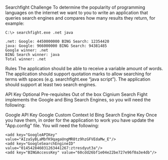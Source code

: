 Searchfight Challenge
To determine the popularity of programming languages on the internet we want to you to write an application that queries search engines and compares how many results they return, for example:

    C:\> searchfight.exe .net java

    .net: Google: 4450000000 BING Search: 12354420
    java: Google: 966000000 BING Search: 94381485
    Google winner: .net
    BING Search winner: java
    Total winner: .net

Rules
The application should be able to receive a variable amount of words.
The application should support quotation marks to allow searching for terms with spaces (e.g. searchfight.exe “java script”).
The application should support at least two search engines.

API Key Optional Pre-requisites
Out of the box Cignium Search Fight implements the Google and Bing Search Engines, so you will need the following:

Google API Key
Google Custom Context Id
Bing Search Engine Key
Once you have them, in order for the application to work you have update the "App.config" file. You will need the following:

    <add key="GoogleAPIKey" value="AIzaSyBLaMbfK9qagaUngMR8tz9hzGFVEdaMw_E"/>
    <add key="GoogleSearchEngineID" value="014542846031263441267:ztresdyut3a"/>
    <add key="BINGAccessKey" value="60cdd26bf1e04e22be727e96f0a3e4db"/>